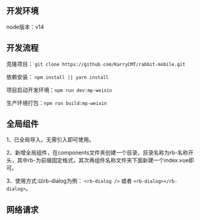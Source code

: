 
## 开发环境
node版本：v14
## 开发流程
克隆项目： ``git clone https://github.com/KarryCMT/rabbit-mobile.git``

依赖安装： `` npm install || yarn install ``

项目启动开发环境：`` npm run dev:mp-weixin ``

生产环境打包：`` npm run build:mp-weixin ``

## 全局组件
1、已全局导入，无需引入即可使用。

2、新增全局组件，在components文件夹创建一个目录，目录名称为rb-名称开头，其中rb-为前缀固定格式，其次再组件名称文件夹下面新建一个index.vue即可。

3、使用方式:以rb-dialog为例： `` <rb-dialog /> `` 或者 `` <rb-dialog></rb-dialog> ``。

## 网络请求

